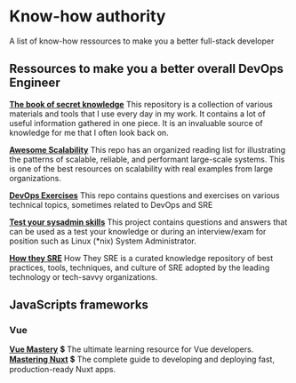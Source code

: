 # Know-how authority
A list of know-how ressources to make you a better full-stack developer

## Ressources to make you a better overall DevOps Engineer
[**The book of secret knowledge**](https://github.com/trimstray/the-book-of-secret-knowledge)
This repository is a collection of various materials and tools that I use every day in my work. It contains a lot of useful information gathered in one piece. It is an invaluable source of knowledge for me that I often look back on.

[**Awesome Scalability**](https://github.com/binhnguyennus/awesome-scalability)
This repo has an organized reading list for illustrating the patterns of scalable, reliable, and performant large-scale systems. This is one of the best resources on scalability with real examples from large organizations.

[**DevOps Exercises**](https://github.com/bregman-arie/devops-exercises)
This repo contains questions and exercises on various technical topics, sometimes related to DevOps and SRE 

[**Test your sysadmin skills**](https://github.com/trimstray/test-your-sysadmin-skills)
This project contains questions and answers that can be used as a test your knowledge or during an interview/exam for position such as Linux (*nix) System Administrator.

[**How they SRE**](https://github.com/upgundecha/howtheysre)
How They SRE is a curated knowledge repository of best practices, tools, techniques, and culture of SRE adopted by the leading technology or tech-savvy organizations.

## JavaScripts frameworks

### Vue
[**Vue Mastery**](https://www.vuemastery.com/) 💲
The ultimate learning resource for Vue developers.
[**Mastering Nuxt**](https://masteringnuxt.com/) 💲
The complete guide to developing and deploying fast, production-ready Nuxt apps.

